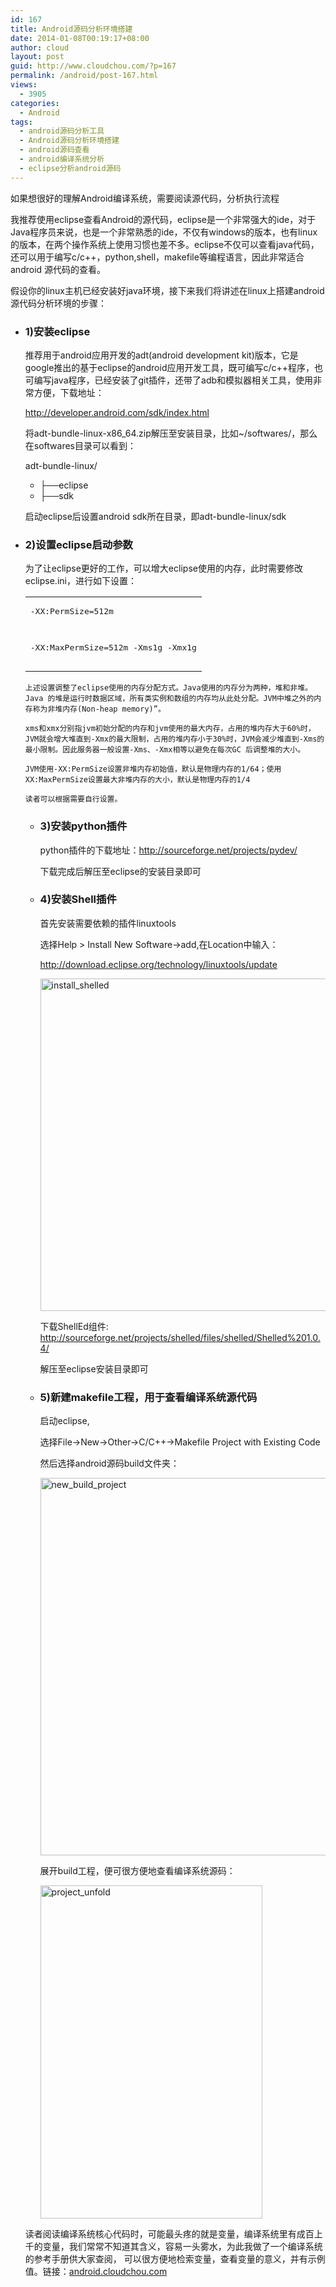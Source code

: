 ```yaml
---
id: 167
title: Android源码分析环境搭建
date: 2014-01-08T00:19:17+08:00
author: cloud
layout: post
guid: http://www.cloudchou.com/?p=167
permalink: /android/post-167.html
views:
  - 3905
categories:
  - Android
tags:
  - android源码分析工具
  - Android源码分析环境搭建
  - android源码查看
  - android编译系统分析
  - eclipse分析android源码
---
```

如果想很好的理解Android编译系统，需要阅读源代码，分析执行流程 

我推荐使用eclipse查看Android的源代码，eclipse是一个非常强大的ide，对于Java程序员来说，也是一个非常熟悉的ide，不仅有windows的版本，也有linux的版本，在两个操作系统上使用习惯也差不多。eclipse不仅可以查看java代码，还可以用于编写c/c++，python,shell，makefile等编程语言，因此非常适合android 源代码的查看。

假设你的linux主机已经安装好java环境，接下来我们将讲述在linux上搭建android源代码分析环境的步骤：

  * ### 1)安装eclipse
    
    推荐用于android应用开发的adt(android development kit)版本，它是google推出的基于eclipse的android应用开发工具，既可编写c/c++程序，也可编写java程序，已经安装了git插件，还带了adb和模拟器相关工具，使用非常方便，下载地址：
    
    <a href="http://developer.android.com/sdk/index.html" target="_blank">http://developer.android.com/sdk/index.html</a>
    
    将adt-bundle-linux-x86_64.zip解压至安装目录，比如~/softwares/，那么在softwares目录可以看到：
    
    adt-bundle-linux/
    
      * ├──eclipse
      * ├──sdk
    
    启动eclipse后设置android sdk所在目录，即adt-bundle-linux/sdk

  * ### 2)设置eclipse启动参数
    
    为了让eclipse更好的工作，可以增大eclipse使用的内存，此时需要修改eclipse.ini，进行如下设置：
    
    <div class="wp_syntax">
      <table>
        <tr>
          <td class="code">
            <pre class="txt" style="font-family:monospace;">-XX:PermSize=512m
-XX:MaxPermSize=512m
-Xms1g
-Xmx1g</pre>
          </td>
        </tr>
      </table>
    </div>
    
    上述设置调整了eclipse使用的内存分配方式。Java使用的内存分为两种，堆和非堆。Java 的堆是运行时数据区域，所有类实例和数组的内存均从此处分配。JVM中堆之外的内存称为非堆内存(Non-heap memory)”。
    
    xms和xmx分别指jvm初始分配的内存和jvm使用的最大内存，占用的堆内存大于60%时，JVM就会增大堆直到-Xmx的最大限制，占用的堆内存小于30%时，JVM会减少堆直到-Xms的最小限制。因此服务器一般设置-Xms、-Xmx相等以避免在每次GC 后调整堆的大小。
    
    JVM使用-XX:PermSize设置非堆内存初始值，默认是物理内存的1/64；使用XX:MaxPermSize设置最大非堆内存的大小，默认是物理内存的1/4
    
    读者可以根据需要自行设置。

  * ### 3)安装python插件
    
    python插件的下载地址：<a href="http://sourceforge.net/projects/pydev/" target="_blank">http://sourceforge.net/projects/pydev/</a>
    
    下载完成后解压至eclipse的安装目录即可

  * ### 4)安装Shell插件
    
    首先安装需要依赖的插件linuxtools
    
    选择Help > Install New Software->add,在Location中输入：
    
    <a href="http://download.eclipse.org/technology/linuxtools/update" target="_blank">http://download.eclipse.org/technology/linuxtools/update</a>
    
    [<img src="http://www.cloudchou.com/wp-content/uploads/2014/01/install_shelled.png" alt="install_shelled" width="970" height="532" class="alignnone size-full wp-image-186" srcset="http://www.cloudchou.com/wp-content/uploads/2014/01/install_shelled.png 970w, http://www.cloudchou.com/wp-content/uploads/2014/01/install_shelled-300x164.png 300w, http://www.cloudchou.com/wp-content/uploads/2014/01/install_shelled-200x109.png 200w" sizes="(max-width: 970px) 100vw, 970px" />](http://www.cloudchou.com/wp-content/uploads/2014/01/install_shelled.png)
    
    下载ShellEd组件: <a href="http://sourceforge.net/projects/shelled/files/shelled/Shelled%201.0.4/" target="_blank">http://sourceforge.net/projects/shelled/files/shelled/Shelled%201.0.4/</a>
    
    解压至eclipse安装目录即可

  * ### 5)新建makefile工程，用于查看编译系统源代码
    
    启动eclipse,
    
    选择File->New->Other->C/C++->Makefile Project with Existing Code
    
    然后选择android源码build文件夹：
    
    [<img src="http://www.cloudchou.com/wp-content/uploads/2014/01/new_build_project.png" alt="new_build_project" width="736" height="604" class="alignnone size-full wp-image-184" srcset="http://www.cloudchou.com/wp-content/uploads/2014/01/new_build_project.png 736w, http://www.cloudchou.com/wp-content/uploads/2014/01/new_build_project-300x246.png 300w, http://www.cloudchou.com/wp-content/uploads/2014/01/new_build_project-182x150.png 182w" sizes="(max-width: 736px) 100vw, 736px" />](http://www.cloudchou.com/wp-content/uploads/2014/01/new_build_project.png)
    
    展开build工程，便可很方便地查看编译系统源码：
    
    [<img src="http://www.cloudchou.com/wp-content/uploads/2014/01/project_unfold.png" alt="project_unfold" width="355" height="533" class="alignnone size-full wp-image-185" srcset="http://www.cloudchou.com/wp-content/uploads/2014/01/project_unfold.png 355w, http://www.cloudchou.com/wp-content/uploads/2014/01/project_unfold-199x300.png 199w, http://www.cloudchou.com/wp-content/uploads/2014/01/project_unfold-99x150.png 99w" sizes="(max-width: 355px) 100vw, 355px" />](http://www.cloudchou.com/wp-content/uploads/2014/01/project_unfold.png) </li> </ul> 
    
    读者阅读编译系统核心代码时，可能最头疼的就是变量，编译系统里有成百上千的变量，我们常常不知道其含义，容易一头雾水，为此我做了一个编译系统的参考手册供大家查阅， 可以很方便地检索变量，查看变量的意义，并有示例值。链接：<a href="http://android.cloudchou.com" target="_blank">android.cloudchou.com</a>